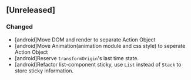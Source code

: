 ## [Unreleased]

### Changed
- [android]Move DOM and render to separate Action Object
- [android]Move Animation(animation module and css style) to seperate Action Object
- [android]Reserve `transformOrigin`'s last time state.
- [android]Refactor list-component sticky, use `List` instead of `Stack` to store sticky information.
